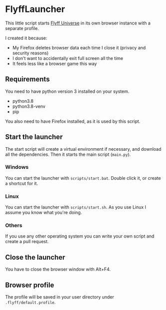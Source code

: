 # FlyffLauncher

This little script starts [Flyff Universe](https://universe.flyff.com) in its own browser instance with a separate
profile.

I created it because:

- My Firefox deletes browser data each time I close it (privacy and security reasons)
- I don't want to accidentally exit full screen all the time
- It feels less like a browser game this way

## Requirements

You need to have python version 3 installed on your system.

- python3.8
- python3.8-venv
- pip

You also need to have Firefox installed, as it is used by this script.

## Start the launcher

The start script will create a virtual environment if necessary, and download all the dependencies.
Then it starts the main script (```main.py```).

### Windows

You can start the launcher with ```scripts/start.bat```.
Double click it, or create a shortcut for it.

### Linux

You can start the launcher with ```scripts/start.sh```.
As you use Linux I assume you know what you're doing.

### Others

If you use any other operating system you can write your own script and create a pull request.

## Close the launcher

You have to close the browser window with Alt+F4.

## Browser profile

The profile will be saved in your user directory under ````.flyff/default.profile````.

